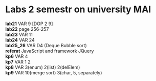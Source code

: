 # Labs 2 semestr on university MAI

**lab21** VAR 9 [DOP 2 9]  
**lab22** page 256-257  
**lab23** VAR 11  
**lab24** VAR 24  
**lab25_26** VAR D4 (Deque Bubble sort)  
**referat** JavaScript and framework JQuery  
**kp6** VAR 4  
**kp7** VAR 1 2  
**kp8** VAR 3(enum) 2(list) 2(delElem)  
**kp9** VAR 10(merge sort) 3(char, 5, separately)  